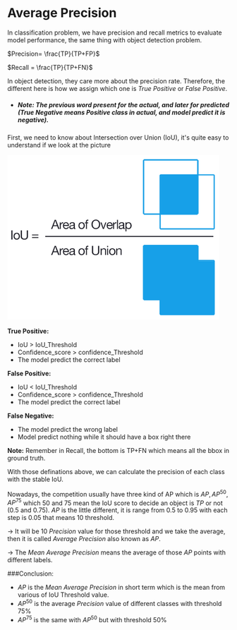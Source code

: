 <!-- Wrong information, need to check with graph
 -->
# Average Precision

In classification problem, we have precision and recall metrics to evaluate model performance, the same thing with object detection problem.

$Precision= \frac{TP}{TP+FP}$

$Recall = \frac{TP}{TP+FN}$

In object detection, they care more about the precision rate. Therefore, the different here is how we assign which one is $True$ $Positive$ or $False$ $Positive$.

* ##### Note: The previous word present for the actual, and later for predicted (True Negative means Positive class in actual, and model predict it is negative).

First, we need to know about Intersection over Union (IoU), it's quite easy to understand if we look at the picture

![image](.\\image\\ObjectDetectionEvaluate1.png)

**True Positive:** 
* IoU > IoU_Threshold
* Confidence_score > confidence_Threshold 
* The model predict the correct label

**False Positive:**
* IoU < IoU_Threshold
* Confidence_score > confidence_Threshold 
* The model predict the correct label

**False Negative:**
* The model predict the wrong label 
* Model predict nothing while it should have a box right there

**Note:** Remember in Recall, the bottom is TP+FN which means all the bbox in ground truth.

With those definations above, we can calculate the precision of each class with the stable IoU.

Nowadays, the competition usually have three kind of AP which is $AP, AP^{50}, AP^{75}$ which $50$ and $75$ mean the IoU score to decide an object is $TP$ or not ($0.5$ and $0.75$). $AP$ is the little different, it is range from $0.5$ to $0.95$ with each step is $0.05$ that means $10$ threshold.

$\rightarrow$ It will be $10$ $Precision$ value for those threshold and we take the average, then it is called $Average$ $Precision$ also known as $AP$.

$\rightarrow$ The $Mean$ $Average$ $Precision$ means the average of those $AP$ points with different labels.

###Conclusion:

* $AP$ is the $Mean$ $Average$ $Precision$ in short term which is the mean from various of IoU Threshold value.
* $AP^{50}$ is the average $Precision$ value of different classes with threshold $75\%$
* $AP^{75}$ is the same with $AP^{50}$ but with threshold $50\%$ 
 
